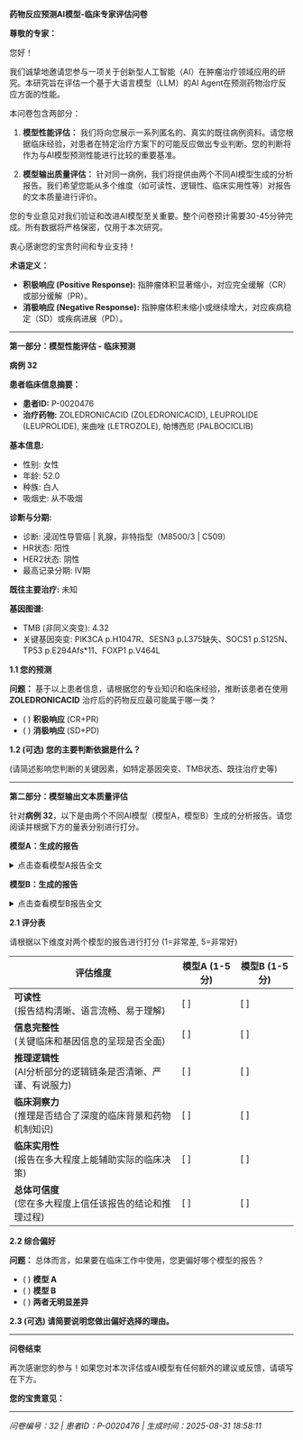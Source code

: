 **药物反应预测AI模型-临床专家评估问卷**

**尊敬的专家：**

您好！

我们诚挚地邀请您参与一项关于创新型人工智能（AI）在肿瘤治疗领域应用的研究。本研究旨在评估一个基于大语言模型（LLM）的AI Agent在预测药物治疗反应方面的性能。

本问卷包含两部分：

1. **模型性能评估：** 我们将向您展示一系列匿名的、真实的既往病例资料。请您根据临床经验，对患者在特定治疗方案下的可能反应做出专业判断。您的判断将作为与AI模型预测性能进行比较的重要基准。

2. **模型输出质量评估：** 针对同一病例，我们将提供由两个不同AI模型生成的分析报告。我们希望您能从多个维度（如可读性、逻辑性、临床实用性等）对报告的文本质量进行评价。

您的专业意见对我们验证和改进AI模型至关重要。整个问卷预计需要30-45分钟完成。所有数据将严格保密，仅用于本次研究。

衷心感谢您的宝贵时间和专业支持！

**术语定义：**

- **积极响应 (Positive Response):** 指肿瘤体积显著缩小，对应完全缓解（CR）或部分缓解（PR）。
- **消极响应 (Negative Response):** 指肿瘤体积未缩小或继续增大，对应疾病稳定（SD）或疾病进展（PD）。

---

**第一部分：模型性能评估 - 临床预测**

**病例 32**

**患者临床信息摘要：**

- **患者ID:** P-0020476
- **治疗药物:** ZOLEDRONICACID (ZOLEDRONICACID), LEUPROLIDE (LEUPROLIDE), 来曲唑 (LETROZOLE), 帕博西尼 (PALBOCICLIB)

**基本信息:**
- 性别: 女性
- 年龄: 52.0
- 种族: 白人
- 吸烟史: 从不吸烟

**诊断与分期:**
- 诊断: 浸润性导管癌 | 乳腺，非特指型（M8500/3 | C509）
- HR状态: 阳性
- HER2状态: 阴性
- 最高记录分期: IV期

**既往主要治疗:**
未知

**基因图谱:**
- TMB (非同义突变): 4.32
- 关键基因突变: PIK3CA p.H1047R、SESN3 p.L375缺失、SOCS1 p.S125N、TP53 p.E294Afs*11、FOXP1 p.V464L

**1.1 您的预测**

**问题：** 基于以上患者信息，请根据您的专业知识和临床经验，推断该患者在使用 **ZOLEDRONICACID** 治疗后的药物反应最可能属于哪一类？

- ( ) **积极响应** (CR+PR)
- ( ) **消极响应** (SD+PD)

**1.2 (可选) 您的主要判断依据是什么？**

(请简述影响您判断的关键因素，如特定基因突变、TMB状态、既往治疗史等)

---

**第二部分：模型输出文本质量评估**

针对**病例 32**，以下是由两个不同AI模型（模型A，模型B）生成的分析报告。请您阅读并根据下方的量表分别进行打分。

**模型A：生成的报告**

<details>
<summary>点击查看模型A报告全文</summary>

**精准肿瘤学报告**  

**1. 患者与治疗信息**  
- **患者ID:** P-0020476  
- **治疗药物:** 唑来膦酸 (ZOLEDRONIC ACID)、亮丙瑞林 (LEUPROLIDE)、来曲唑 (LETROZOLE)、哌柏西利 (PALBOCICLIB)  

**2. 药物信息**  
- **唑来膦酸 (ZOLEDRONIC ACID)**: 第三代含氮双膦酸盐类药物。与骨中的羟基磷灰石结合。  
- **亮丙瑞林 (LEUPROLIDE)**: 合成GnRH类似物。调节下丘脑-垂体-性腺轴。  
- **来曲唑 (LETROZOLE)**: 非甾体类II型芳香化酶抑制剂。抑制雌激素合成。  
- **哌柏西利 (PALBOCICLIB)**: CDK4/6抑制剂。结合ATP口袋 (IC50: 9-15 nmol/L)。  

**3. 临床与诊断信息**  
- **性别**: 女性  
- **年龄**: 52.0岁  
- **种族**: 白人  
- **族裔**: 非西班牙裔；非拉丁裔  
- **吸烟史**: 从未吸烟  
- **最高记录分期**: IV期  
- **既往用药状态**: 无  
- **HR状态**: 阳性  
- **HER2状态**: 阴性  
- **诊断**: 浸润性导管癌（乳腺，非特指型；M8500/3 | C509）  
- **AJCC分期**: IV期  
- **临床/病理学分组**: 4组  
- **总结**: 远处转移  

**4. 样本与基因图谱**  
- **样本ID**: P-0020476-T01-IM6（转移性淋巴结）  
- **癌症类型**: 浸润性乳腺癌  
- **MSI状态**: 稳定（MSS；评分: 0.19）  
- **非同义TMB**: 4.32  
- **突变**: PIK3CA p.H1047R、SESN3 p.L375del、SOCS1 p.S125N、TP53 p.E294Afs*11、FOXP1 p.V464L  
- **结构变异**: ERCC2-EYA3易位（ERCC2基因内）  

**5. AI生成分析**  
**预测治疗反应评分**: 0.250 / 1.0  
（分数越接近1，表示积极响应的可能性越高。）  

**推理依据**  
- **唑来膦酸 (评分: 0.25)**: 在无骨转移的IV期乳腺癌中直接获益有限。  
- **亮丙瑞林 (评分: 0.35)**: 潜在的间接激素效应，但由于缺乏ER状态数据，效用不明确。  
- **来曲唑 (评分: 0.55)**: PIK3CA p.H1047R提示PI3K/AKT通路依赖性，但缺乏AR/PR数据降低了确定性。  
- **哌柏西利 (评分: 0.75)**: PIK3CA突变和中等TMB表明CDK4/6抑制剂可能有效。  

**关键基因组因素**:  
1. **PIK3CA p.H1047R**: 驱动PI3K-AKT通路依赖性，有利于CDK4/6抑制剂。  
2. **TMB (4.32)**: 中等基因组不稳定性提示存在异质性亚克隆脆弱性。  

**总体评估**: 联合治疗可能带来部分改善（评分: 0.250），其中哌柏西利是最具潜力的药物。  

**注**: 该分数反映了AI模型基于现有遗传和临床数据的评估。建议进行临床验证。

</details>

**模型B：生成的报告**

<details>
<summary>点击查看模型B报告全文</summary>

**精准肿瘤学报告**  

**1. 患者与治疗信息**  

- **患者ID:** P-0020476  
- **治疗药物:** 唑来膦酸 (ZOLEDRONIC ACID), 亮丙瑞林 (LEUPROLIDE), 来曲唑 (LETROZOLE), 哌柏西利 (PALBOCICLIB)  

**2. 药物信息**  

**唑来膦酸 (ZOLEDRONIC ACID)**  

- **描述:** 唑来膦酸（CGP 42'446）是第三代含氮双膦酸盐类药物，与[伊班膦酸]、[米诺膦酸]和[利塞膦酸]类似。  
- **作用机制:** 双膦酸盐类药物可被骨骼摄取并与羟基磷灰石结合。  

**亮丙瑞林 (LEUPROLIDE)**  

- **描述:** 亮丙瑞林是一种合成的9肽类似物，结构与促性腺激素释放激素（GnRH）相似。  
- **作用机制:** 促性腺激素释放激素（GnRH）是一种天然存在的十肽，可调节下丘脑-垂体-性腺（HPG）轴。  

**来曲唑 (LETROZOLE)**  

- **描述:** 来曲唑（CGS 20267）是一种口服非甾体类II型芳香化酶抑制剂，首次于1990年文献报道。  
- **作用机制:** 来曲唑是一种非甾体类II型芳香化酶抑制剂。  

**哌柏西利 (PALBOCICLIB)**  

- **描述:** 哌柏西利是一种哌嗪吡啶并嘧啶类化合物，作用于细胞周期调控机制。  
- **作用机制:** 哌柏西利是一种细胞周期蛋白依赖性激酶4/6（CDK4/6）抑制剂，通过结合ATP口袋发挥作用，其IC50值为9-15 nmol/L。  

**3. 临床与诊断信息**  

- **性别:** 女性  
- **年龄:** 52.0  
- **种族:** 白人  
- **族裔:** 非西班牙裔；非拉丁裔  
- **吸烟史:** 从不吸烟  
- **分期（最高记录）:** IV期  
- **既往用药状态:** 无  
- **HR状态:** 阳性  
- **HER2状态:** 阴性  
- **诊断:** 浸润性导管癌 | 乳腺，非特指型（M8500/3 | C509）  
- **AJCC分期:** IV  
- **临床组别:** 4  
- **病理组别:** 4  
- **衍生分期:** IV期  
- **摘要:** 远处转移  

**4. 样本与基因图谱**  

- **样本ID:** P-0020476-T01-IM6（治疗前9天）  
- **癌症类型:** 乳腺癌  
- **癌症详细类型:** 浸润性乳腺癌  
- **原发部位:** 乳腺  
- **转移部位:** 淋巴结  
- **样本类型:** 转移灶  
- **MSI状态:** 微卫星稳定（MSS）。该结果仅供研究使用。  
- **MSI评分:** 0.19  
- **TMB (非同义突变):** 4.32  
- **基因突变:** PIK3CA p.H1047R、SESN3 p.L375缺失、SOCS1 p.S125N、TP53 p.E294Afs*11、FOXP1 p.V464L  
- **结构变异:** ERCC2-EYA3易位（ERCC2基因内）  

**5. AI生成分析**  

**预测治疗反应评分:** 0.410 / 1.0  
（分数越接近1，表示积极响应的可能性越高。）  

**推理依据**  

- **基因突变与药物机制:**  
  - *TP53 p.E294Afs*截短突变与内分泌治疗（来曲唑、亮丙瑞林）耐药相关。  
  - *PIK3CA p.H1047R*突变激活PI3K/AKT/mTOR通路，导致对CDK4/6抑制剂（哌柏西利）耐药。  
  - *FOXP1 p.V464L*突变可能通过改变转录调控进一步导致内分泌耐药。  

- **激素受体状态与药物适用性:**  
  - 尽管HR阳性，但*TP53*和*PIK3CA*突变提示对激素治疗（亮丙瑞林、来曲唑）存在内在耐药性。  
  - *ERCC2-EYA3易位*表明DNA修复缺陷，但不会直接影响当前处方药物的疗效。  

- **转移性疾病与既往治疗:**  
  - IV期转移性乳腺癌伴淋巴结转移提示疾病进展。  
  - 未接受过治疗的状态不影响预测耐药性，因分子特征已提示反应较差。  

- **药效学与药代动力学考量:**  
  - 唑来膦酸（双膦酸盐）适用于骨转移管理，且不受基因突变影响。  
  - 哌柏西利的CDK4/6抑制作用在*TP53*缺失或*PI3KCA*激活的肿瘤中无效，因其通路可被旁路激活。  

**注:** 该分数反映了AI模型基于现有遗传和临床数据的评估。建议进行临床验证。

</details>

**2.1 评分表**

请根据以下维度对两个模型的报告进行打分 (1=非常差, 5=非常好)

| **评估维度** | **模型A (1-5分)** | **模型B (1-5分)** |
|-------------|------------------|------------------|
| **可读性**<br>(报告结构清晰、语言流畅、易于理解) | [ ] | [ ] |
| **信息完整性**<br>(关键临床和基因信息的呈现是否全面) | [ ] | [ ] |
| **推理逻辑性**<br>(AI分析部分的逻辑链条是否清晰、严谨、有说服力) | [ ] | [ ] |
| **临床洞察力**<br>(推理是否结合了深度的临床背景和药物机制知识) | [ ] | [ ] |
| **临床实用性**<br>(报告在多大程度上能辅助实际的临床决策) | [ ] | [ ] |
| **总体可信度**<br>(您在多大程度上信任该报告的结论和推理过程) | [ ] | [ ] |

**2.2 综合偏好**

**问题：** 总体而言，如果要在临床工作中使用，您更偏好哪个模型的报告？

- ( ) **模型 A**
- ( ) **模型 B**
- ( ) **两者无明显差异**

**2.3 (可选) 请简要说明您做出偏好选择的理由。**

---

**问卷结束**

再次感谢您的参与！如果您对本次评估或AI模型有任何额外的建议或反馈，请填写在下方。

**您的宝贵意见：**

---

*问卷编号：32 | 患者ID：P-0020476 | 生成时间：2025-08-31 18:58:11*
